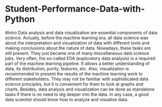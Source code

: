 # Student-Performance-Data-with-Python

#Intro
Data analysis and data visualization are essential components of data science. Actually, before the machine learning era, all data science was about the interpretation and visualization of data with different tools and making conclusions about the nature of data. Nowadays, these tasks are still present. They just became one of many miscellaneous data science jobs. Very often, the so-called EDA (exploratory data analysis) is a required part of the machine learning pipeline. It allows a better understanding of data, its distribution, purity, features, etc. Also, visualization is recommended to present the results of the machine learning work to different stakeholders. They may not be familiar with sophisticated data science principles, but it is convenient for them to look at graphs and charts. Besides, data analysis and visualization can be done as standalone tasks if there is no need to dig deeper into the data. In any case, a good data scientist should know how to analyze and visualize data.
